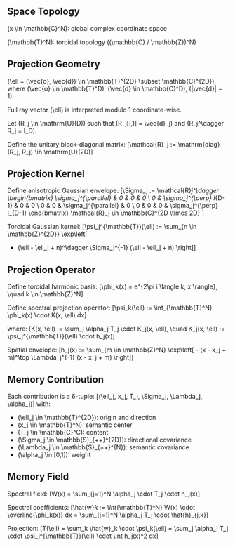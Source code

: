 ## Space Topology

\(x \in \mathbb{C}^N\): global complex coordinate space

\(\mathbb{T}^N\): toroidal topology \((\mathbb{C} / \mathbb{Z})^N\)


## Projection Geometry

\(\ell = (\vec{o}, \vec{d}) \in \mathbb{T}^{2D} \subset \mathbb{C}^{2D}\), where \(\vec{o} \in \mathbb{T}^D\), \(\vec{d} \in \mathbb{C}^D\), \(\|\vec{d}\| = 1\).

Full ray vector \(\ell\) is interpreted modulo 1 coordinate-wise.

Let \(R_j \in \mathrm{U}(D)\) such that \(R_j[:,1] = \vec{d}_j\) and \(R_j^\dagger R_j = I_D\).

Define the unitary block-diagonal matrix:
\[\mathcal{R}_j := \mathrm{diag}(R_j, R_j) \in \mathrm{U}(2D)\]


## Projection Kernel

Define anisotropic Gaussian envelope:
\[\Sigma_j := \mathcal{R}_j^\dagger
\begin{bmatrix}
\sigma_j^{\parallel} & 0 & 0 & 0 \\
0 & \sigma_j^{\perp} I_{D-1} & 0 & 0 \\
0 & 0 & \sigma_j^{\parallel} & 0 \\
0 & 0 & 0 & \sigma_j^{\perp} I_{D-1}
\end{bmatrix}
\mathcal{R}_j \in \mathbb{C}^{2D \times 2D}
\]

Toroidal Gaussian kernel:
\[\psi_j^{\mathbb{T}}(\ell) := \sum_{n \in \mathbb{Z}^{2D}} \exp\left[
  - (\ell - \ell_j + n)^\dagger \Sigma_j^{-1} (\ell - \ell_j + n)
\right]\]


## Projection Operator

Define toroidal harmonic basis:
\[\phi_k(x) = e^{2\pi i \langle k, x \rangle}, \quad k \in \mathbb{Z}^N\]

Define spectral projection operator:
\[\psi_k(\ell) := \int_{\mathbb{T}^N} \phi_k(x) \cdot K(x, \ell) dx\]

where:
\[K(x, \ell) := \sum_j \alpha_j T_j \cdot K_j(x, \ell), \quad K_j(x, \ell) := \psi_j^{\mathbb{T}}(\ell) \cdot h_j(x)\]

Spatial envelope:
\[h_j(x) := \sum_{m \in \mathbb{Z}^N} \exp\left[ - (x - x_j + m)^\top \Lambda_j^{-1} (x - x_j + m) \right]\]


## Memory Contribution

Each contribution is a 6-tuple:
\[(\ell_j, x_j, T_j, \Sigma_j, \Lambda_j, \alpha_j)\]
with:
- \(\ell_j \in \mathbb{T}^{2D}\): origin and direction
- \(x_j \in \mathbb{T}^N\): semantic center
- \(T_j \in \mathbb{C}^C\): content
- \(\Sigma_j \in \mathbb{S}_{++}^{2D}\): directional covariance
- \(\Lambda_j \in \mathbb{S}_{++}^{N}\): semantic covariance
- \(\alpha_j \in [0,1]\): weight


## Memory Field

Spectral field:
\[W(x) = \sum_{j=1}^N \alpha_j \cdot T_j \cdot h_j(x)\]

Spectral coefficients:
\[\hat{w}_k := \int_{\mathbb{T}^N} W(x) \cdot \overline{\phi_k(x)} dx = \sum_{j=1}^N \alpha_j T_j \cdot \hat{h}_{j,k}\]

Projection:
\[T(\ell) = \sum_k \hat{w}_k \cdot \psi_k(\ell) = \sum_j \alpha_j T_j \cdot \psi_j^{\mathbb{T}}(\ell) \cdot \int h_j(x)^2 dx\]
